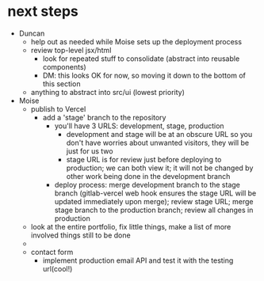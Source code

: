 # next steps

- Duncan
  - help out as needed while Moise sets up the deployment process
  - review top-level jsx/html
    - look for repeated stuff to consolidate (abstract into reusable components)
    - DM: this looks OK for now, so moving it down to the bottom of this section
  - anything to abstract into src/ui (lowest priority)
- Moise
  - publish to Vercel
    - add a 'stage' branch to the repository
      - you'll have 3 URLS: development, stage, production
        - development and stage will be at an obscure URL so you don't have worries about unwanted visitors, they will be just for us two
        - stage URL is for review just before deploying to production; we can both view it; it will not be changed by other work being done in the development branch
      - deploy process: merge development branch to the stage branch (gitlab-vercel web hook ensures the stage URL will be updated immediately upon merge); review stage URL; merge stage branch to the production branch; review all changes in production
  - look at the entire portfolio, fix little things, make a list of more involved things still to be done
  -
  - contact form
    - implement production email API and test it with the testing url(cool!)
